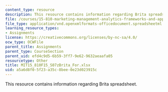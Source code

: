 ```yaml
---
content_type: resource
description: This resource contains information regarding Brita spreadsheet.
file: /courses/15-810-marketing-management-analytics-frameworks-and-applications-fall-2015/a5a6d8f05f23a35c8bee0e23d023915c_MIT15_810F15_S07zBrita_For.xlsx
file_type: application/vnd.openxmlformats-officedocument.spreadsheetml.sheet
learning_resource_types:
- Assignments
license: https://creativecommons.org/licenses/by-nc-sa/4.0/
ocw_type: OCWFile
parent_title: Assignments
parent_type: CourseSection
parent_uid: efd4c9d5-6b59-3ff7-9e62-9632aeaafa05
resourcetype: Other
title: MIT15_810F15_S07zBrita_For.xlsx
uid: a5a6d8f0-5f23-a35c-8bee-0e23d023915c
---
```

This resource contains information regarding Brita spreadsheet.
